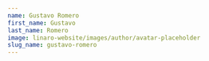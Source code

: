 ```yaml
---
name: Gustavo Romero
first_name: Gustavo
last_name: Romero
image: linaro-website/images/author/avatar-placeholder
slug_name: gustavo-romero
---
```


